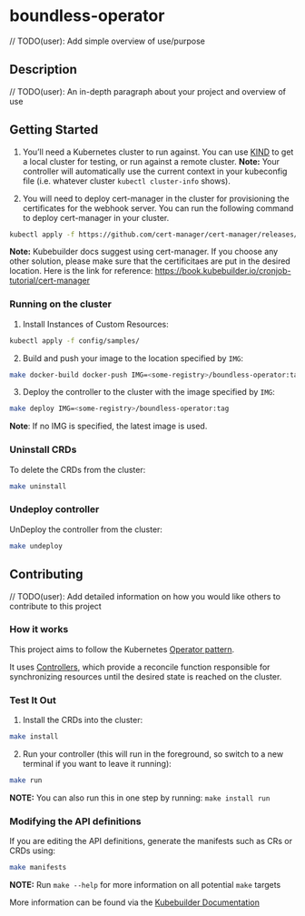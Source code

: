# boundless-operator
// TODO(user): Add simple overview of use/purpose

## Description
// TODO(user): An in-depth paragraph about your project and overview of use

## Getting Started
1. You’ll need a Kubernetes cluster to run against. You can use [KIND](https://sigs.k8s.io/kind) to get a local cluster for testing, or run against a remote cluster.
**Note:** Your controller will automatically use the current context in your kubeconfig file (i.e. whatever cluster `kubectl cluster-info` shows).

2. You will need to deploy cert-manager in the cluster for provisioning the certificates for the webhook server. You can run the following command to deploy cert-manager in your cluster.
```sh
kubectl apply -f https://github.com/cert-manager/cert-manager/releases/download/v1.9.1/cert-manager.yaml
```
**Note:** Kubebuilder docs suggest using cert-manager. If you choose any other solution, please make sure that the certificitaes are put in the desired location. Here is the link for reference: https://book.kubebuilder.io/cronjob-tutorial/cert-manager

### Running on the cluster
1. Install Instances of Custom Resources:

```sh
kubectl apply -f config/samples/
```

2. Build and push your image to the location specified by `IMG`:

```sh
make docker-build docker-push IMG=<some-registry>/boundless-operator:tag
```

3. Deploy the controller to the cluster with the image specified by `IMG`:

```sh
make deploy IMG=<some-registry>/boundless-operator:tag
```

**Note**: If no IMG is specified, the latest image is used.

### Uninstall CRDs
To delete the CRDs from the cluster:

```sh
make uninstall
```

### Undeploy controller
UnDeploy the controller from the cluster:

```sh
make undeploy
```

## Contributing
// TODO(user): Add detailed information on how you would like others to contribute to this project

### How it works
This project aims to follow the Kubernetes [Operator pattern](https://kubernetes.io/docs/concepts/extend-kubernetes/operator/).

It uses [Controllers](https://kubernetes.io/docs/concepts/architecture/controller/),
which provide a reconcile function responsible for synchronizing resources until the desired state is reached on the cluster.

### Test It Out
1. Install the CRDs into the cluster:

```sh
make install
```

2. Run your controller (this will run in the foreground, so switch to a new terminal if you want to leave it running):

```sh
make run
```

**NOTE:** You can also run this in one step by running: `make install run`

### Modifying the API definitions
If you are editing the API definitions, generate the manifests such as CRs or CRDs using:

```sh
make manifests
```

**NOTE:** Run `make --help` for more information on all potential `make` targets

More information can be found via the [Kubebuilder Documentation](https://book.kubebuilder.io/introduction.html)
